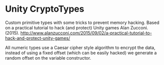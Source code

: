 # Unity CryptoTypes
Custom primitive types with some tricks to prevent memory hacking. Based on a practical tutorial to hack (and protect) Unity games Alan Zucconi.(2015). http://www.alanzucconi.com/2015/09/02/a-practical-tutorial-to-hack-and-protect-unity-games/

All numeric types use a Caesar cipher style algorithm to encrypt the data, instead of using a fixed offset (which can be easily hacked) we generate a random offset on the variable constructor.